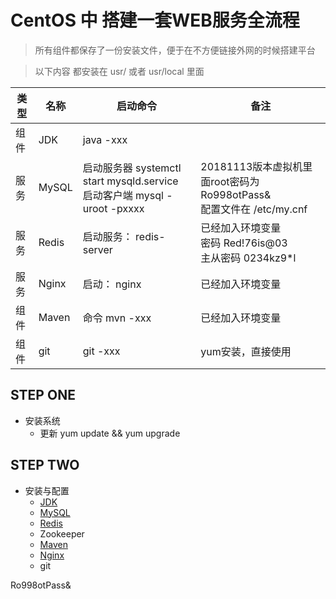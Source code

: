 # CentOS 中 搭建一套WEB服务全流程

> 所有组件都保存了一份安装文件，便于在不方便链接外网的时候搭建平台

> 以下内容 都安装在 usr/ 或者 usr/local 里面

|类型|名称|启动命令|备注|
|-|-|-|-|
|组件|JDK|java -xxx||
|服务|MySQL|启动服务器 systemctl start mysqld.service <br>启动客户端 mysql -uroot -pxxxx|20181113版本虚拟机里面root密码为Ro998otPass&<br>配置文件在 /etc/my.cnf|
|服务|Redis|启动服务： redis-server |已经加入环境变量 <br> 密码 Red!76is@03<br> 主从密码 0234kz9*l|
|服务|Nginx|启动： nginx|已经加入环境变量|
|组件|Maven|命令 mvn -xxx|已经加入环境变量|
|组件|git|git -xxx|yum安装，直接使用|

## STEP ONE

- 安装系统
  - 更新 yum update && yum upgrade
## STEP TWO
- 安装与配置 
  - [JDK](./01.CentOS-7/001.安装JDK.md)
  - [MySQL](./01.CentOS-7/002.安装MySQL.md)
  - [Redis](./01.CentOS-7/003.安装Redis.md)
  - Zookeeper 
  - [Maven](./01.CentOS-7/004.安装Maven.md)
  - [Nginx](./01.CentOS-7/005.安装Nginx.md)
  - git
  
Ro998otPass&
